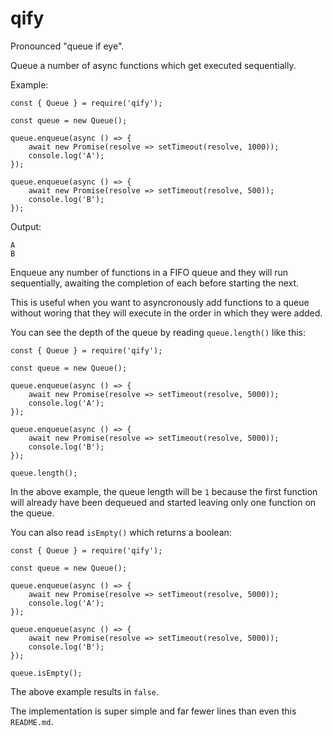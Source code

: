 qify
==============

Pronounced "queue if eye".

Queue a number of async functions which get executed sequentially.

Example:
```
const { Queue } = require('qify');

const queue = new Queue();

queue.enqueue(async () => {
    await new Promise(resolve => setTimeout(resolve, 1000));
    console.log('A');
});

queue.enqueue(async () => {
    await new Promise(resolve => setTimeout(resolve, 500));
    console.log('B');
});
```

Output:

```
A
B
```

Enqueue any number of functions in a FIFO queue and they will run sequentially, awaiting the completion of each before starting the next.

This is useful when you want to asyncronously add functions to a queue without woring that they will execute in the order in which they were added.

You can see the depth of the queue by reading `queue.length()` like this:

```
const { Queue } = require('qify');

const queue = new Queue();

queue.enqueue(async () => {
    await new Promise(resolve => setTimeout(resolve, 5000));
    console.log('A');
});

queue.enqueue(async () => {
    await new Promise(resolve => setTimeout(resolve, 5000));
    console.log('B');
});

queue.length();
```
In the above example, the queue length will be `1` because the first function will already have been dequeued and started leaving only one function on the queue.

You can also read `isEmpty()` which returns a boolean:

```
const { Queue } = require('qify');

const queue = new Queue();

queue.enqueue(async () => {
    await new Promise(resolve => setTimeout(resolve, 5000));
    console.log('A');
});

queue.enqueue(async () => {
    await new Promise(resolve => setTimeout(resolve, 5000));
    console.log('B');
});

queue.isEmpty();
```

The above example results in `false`.

The implementation is super simple and far fewer lines than even this `README.md`.
